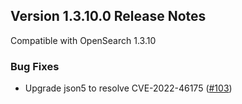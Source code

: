## Version 1.3.10.0 Release Notes

Compatible with OpenSearch 1.3.10

### Bug Fixes
* Upgrade json5 to resolve CVE-2022-46175 ([#103](https://github.com/opensearch-project/dashboards-reporting/pull/103))

